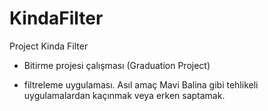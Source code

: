 # KindaFilter
Project Kinda Filter

- Bitirme projesi çalışması (Graduation Project)

- filtreleme uygulaması. Asıl amaç Mavi Balina gibi tehlikeli uygulamalardan kaçınmak veya erken saptamak.
